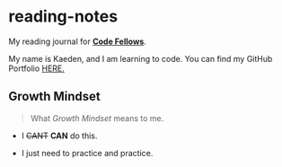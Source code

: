 # reading-notes
My reading journal for [**Code Fellows**](https://www.codefellows.org/).

My name is Kaeden, and I am learning to code. You can find my GitHub Portfolio [HERE.](https://github.com/KaedenOC)

## Growth Mindset

>What *Growth Mindset* means to me.

- I ~~CANT~~ **CAN** do this. 

- I just need to practice and practice.
